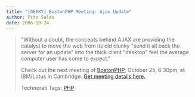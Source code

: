 ```yaml
---
title: "[GEEKY] BostonPHP Meeting: Ajax Update"
author: Pito Salas
date: 2006-10-24
---
```




> "Without a doubt, the concepts behind AJAX are providing the catalyst to
> move the web from its old clunky "send it all back the server for an update"
> into the thick client "desktop" feel the average computer user has come to
> expect."
>
> Check out the next meeting of [BostonPHP](<http://www.bostonphp.org/>),
> October 25, 6:30pm, at IBM/Lotus in Cambridge. [Get meeting details
> here.](<http://www.bostonphp.org/component/option,com_gigcal/task,details/gigcal_gigs_id,21/>)
>
> Technorati Tags: [PHP](<http://www.technorati.com/tag/PHP>)


